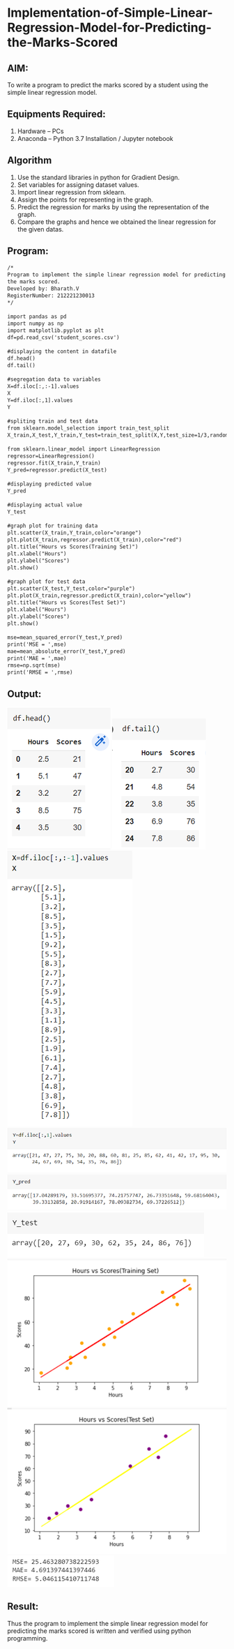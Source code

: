 # Implementation-of-Simple-Linear-Regression-Model-for-Predicting-the-Marks-Scored

## AIM:
To write a program to predict the marks scored by a student using the simple linear regression model.

## Equipments Required:
1. Hardware – PCs
2. Anaconda – Python 3.7 Installation / Jupyter notebook

## Algorithm
1. Use the standard libraries in python for Gradient Design.
2. Set variables for assigning dataset values.
3. Import linear regression from sklearn.
4. Assign the points for representing in the graph.
5. Predict the regression for marks by using the representation of the graph.
6. Compare the graphs and hence we obtained the linear regression for the given datas.

## Program:
```
/*
Program to implement the simple linear regression model for predicting the marks scored.
Developed by: Bharath.V
RegisterNumber: 212221230013
*/

import pandas as pd
import numpy as np
import matplotlib.pyplot as plt
df=pd.read_csv('student_scores.csv')

#displaying the content in datafile
df.head()
df.tail()

#segregation data to variables
X=df.iloc[:,:-1].values
X
Y=df.iloc[:,1].values
Y

#spliting train and test data
from sklearn.model_selection import train_test_split
X_train,X_test,Y_train,Y_test=train_test_split(X,Y,test_size=1/3,random_state=0)

from sklearn.linear_model import LinearRegression
regressor=LinearRegression()
regressor.fit(X_train,Y_train)
Y_pred=regressor.predict(X_test)

#displaying predicted value
Y_pred

#displaying actual value
Y_test

#graph plot for training data
plt.scatter(X_train,Y_train,color="orange")
plt.plot(X_train,regressor.predict(X_train),color="red")
plt.title("Hours vs Scores(Training Set)")
plt.xlabel("Hours")
plt.ylabel("Scores")
plt.show()

#graph plot for test data
plt.scatter(X_test,Y_test,color="purple")
plt.plot(X_train,regressor.predict(X_train),color="yellow")
plt.title("Hours vs Scores(Test Set)")
plt.xlabel("Hours")
plt.ylabel("Scores")
plt.show()

mse=mean_squared_error(Y_test,Y_pred)
print('MSE = ',mse)
mae=mean_absolute_error(Y_test,Y_pred)
print('MAE = ',mae)
rmse=np.sqrt(mse)
print('RMSE = ',rmse)

```

## Output:
![simple linear regression model for predicting the marks scored](1.png)
![simple linear regression model for predicting the marks scored](2.png)
![simple linear regression model for predicting the marks scored](3.png)
![simple linear regression model for predicting the marks scored](4.png)
![simple linear regression model for predicting the marks scored](5.png)
![simple linear regression model for predicting the marks scored](6.png)
![simple linear regression model for predicting the marks scored](7.png)
![simple linear regression model for predicting the marks scored](8.png)
![simple linear regression model for predicting the marks scored](9.png)



## Result:
Thus the program to implement the simple linear regression model for predicting the marks scored is written and verified using python programming.
